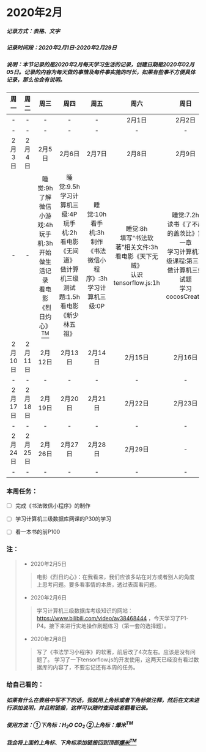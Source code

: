 # 2020年2月
##### 记录方式：表格、文字
##### 记录时间段：2020年2月1日-2020年2月29日
##### 说明：本节记录的是2020年2月每天学习生活的记录，创建日期是2020年02月05日。记录的内容为每天做的事情及每件事实施的时长，如果有些事不方便具体记录，那么也会有说明。

周一 | 周二 | 周三 | 周四 | 周五 | 周六 |  周日
:-:|:-:|:-:|:-:|:-:|:-:|:-:
-|-|-|-|-| 2月1日 |2月2日
-|-|-|-|-|-|-
2月3日 | 2月4日 | 2月5日 | 2月6日 | 2月7日 | 2月8日 |  2月9日
-|-|睡觉:9h<br>了解微信小游戏:4h<br>玩手机:3h<br>开始做生活记录<br>看电影《烈日灼心》[<sup>TM</sup>](###注：)|睡觉:9.5h<br>学习计算机三级:4P<br>玩手机:2h<br>看电影《无间道》<br>做计算机三级测试题:1.5h<br>看电影《新少林五祖》|睡觉:10h<br>看手机:3h<br>制作《书法微信小程序》:3h<br>学习计算机三级:0P|睡觉:8h<br>填写“书法软著”相关文件:3h<br>看电影《天下无贼》<br>认识tensorflow.js:1h|睡觉:7.2h<br>读书《了不起的盖茨比》第一章<br>学习计算机三级课程:第三章<br>做计算机三级试题<br>学习cocosCreator
2月10日 | 2月11日 | 2月12日 | 2月13日 | 2月14日 | 2月15日 |  2月16日 
-|-|-|-|-|-|-
2月17日 | 2月18日 | 2月19日 | 2月20日 | 2月21日 | 2月22日 |  2月23日 
-|-|-|-|-|-|-
2月24日 | 2月25日 | 2月26日 | 2月27日 | 2月28日 | 2月29日 | - 
-|-|-|-|-|-|-


### 本周任务：
- [ ] 完成《书法微信小程序》的制作
- [ ] 学习计算机三级数据库网课的P30的学习
- [ ] 看一本书的前P100


### 注：
>* 2020年2月5日
>> 电影《烈日灼心》：在我看来，我们应该多站在对方或者别人的角度上思考问题。要多看事情的本质，透过表面看问题。
>* 2020年2月6日
>> 学习计算机三级数据库考级知识的网站：https://www.bilibili.com/video/av38468444 ，今天学习了P1-P4。接下来进行实地操作刷题练习（第一套的选择题）。
>* 2020年2月8日
>> 写了《书法学习小程序》的软著，前后改了4次左右。应该是没有问题了。
>> 学习了一下tensorflow.js的开发使用，这两天已经没有看过数据库的内容了，不要忘记还有本周的任务。

### 给自己看的：
##### 如果有什么在表格中写不下的话，我就用上角标或者下角标做注释，然后在文末进行添加说明，并且附链接，这样可以随时查阅或者翻看记录。
##### 使用方法：①下角标：H<sub>2</sub>O  CO<sub>2</sub> ②上角标：爆米<sup>TM</sup>
##### 我会将上面的上角标、下角标添加链接回到顶部[爆米<sup>TM</sup>](#2020年2月)

